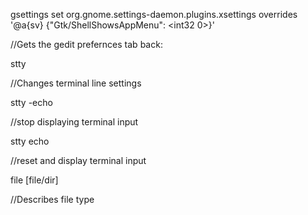 gsettings set org.gnome.settings-daemon.plugins.xsettings overrides '@a{sv} {"Gtk/ShellShowsAppMenu": <int32 0>}'

//Gets the gedit prefernces tab back:

stty

//Changes terminal line settings

stty -echo

//stop displaying terminal input

stty echo

//reset and display terminal input

file [file/dir]

//Describes file type
